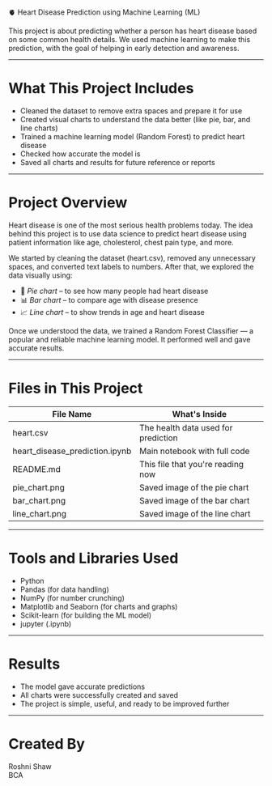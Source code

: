 🫀 Heart Disease Prediction using Machine Learning (ML)

This project is about predicting whether a person has heart disease based on some common health details. We used machine learning to make this prediction, with the goal of helping in early detection and awareness.

---

#  What This Project Includes

- Cleaned the dataset to remove extra spaces and prepare it for use
- Created visual charts to understand the data better (like pie, bar, and line charts)
- Trained a machine learning model (Random Forest) to predict heart disease
- Checked how accurate the model is
- Saved all charts and results for future reference or reports

---

#  Project Overview

Heart disease is one of the most serious health problems today. The idea behind this project is to use data science to predict heart disease using patient information like age, cholesterol, chest pain type, and more. 

We started by cleaning the dataset (heart.csv), removed any unnecessary spaces, and converted text labels to numbers. After that, we explored the data visually using:

- 🔴 *Pie chart* – to see how many people had heart disease
- 📊 *Bar chart* – to compare age with disease presence
- 📈 *Line chart* – to show trends in age and heart disease

Once we understood the data, we trained a Random Forest Classifier — a popular and reliable machine learning model. It performed well and gave accurate results.

---

# Files in This Project

| File Name                      | What's Inside                             |
|--------------------------------|-------------------------------------------|
| heart.csv                      | The health data used for prediction       |
| heart_disease_prediction.ipynb | Main notebook with full code              |
| README.md                      | This file that you're reading now         |
| pie_chart.png                  | Saved image of the pie chart              |
| bar_chart.png                  | Saved image of the bar chart              |
| line_chart.png                 | Saved image of the line chart             |

---

#  Tools and Libraries Used

- Python 
- Pandas (for data handling)
- NumPy (for number crunching)
- Matplotlib and Seaborn (for charts and graphs)
- Scikit-learn (for building the ML model)
- jupyter (.ipynb) 

---

#  Results

- The model gave accurate predictions
- All charts were successfully created and saved
- The project is simple, useful, and ready to be improved further

---


#  Created By

Roshni Shaw  
   BCA

